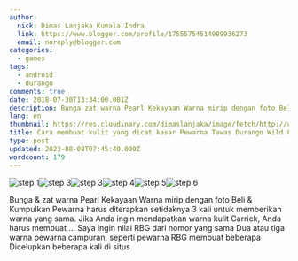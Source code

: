 ```yaml
---
author:
  nick: Dimas Lanjaka Kumala Indra
  link: https://www.blogger.com/profile/17555754514989936273
  email: noreply@blogger.com
categories:
  - games
tags:
  - android
  - durango
comments: true
date: 2018-07-30T13:34:00.001Z
description: Bunga zat warna Pearl Kekayaan Warna mirip dengan foto Beli Kumpulkan Pewarna harus diterapkan setidaknya 3 kali untuk
lang: en
thumbnail: https://res.cloudinary.com/dimaslanjaka/image/fetch/http://upload2.inven.co.kr/upload/2018/07/28/bbs/i13154442828.jpg
title: Cara membuat kulit yang dicat kasar Pewarna Tawas Durango Wild Lands
type: post
updated: 2023-08-08T07:45:40.000Z
wordcount: 179
---
```


![](https://res.cloudinary.com/dimaslanjaka/image/fetch/http://upload2.inven.co.kr/upload/2018/07/28/bbs/i13154442828.jpg "step 1")![](https://res.cloudinary.com/dimaslanjaka/image/fetch/http://upload2.inven.co.kr/upload/2018/07/28/bbs/i13121429625.jpg "step 3")![](https://res.cloudinary.com/dimaslanjaka/image/fetch/http://upload2.inven.co.kr/upload/2018/07/28/bbs/i13191729903.jpg "step 3")![](https://res.cloudinary.com/dimaslanjaka/image/fetch/http://upload2.inven.co.kr/upload/2018/07/28/bbs/i13184685997.jpg "step 4")![](https://res.cloudinary.com/dimaslanjaka/image/fetch/http://upload2.inven.co.kr/upload/2018/07/28/bbs/i13178395470.jpg "step 5")![](https://res.cloudinary.com/dimaslanjaka/image/fetch/http://upload2.inven.co.kr/upload/2018/07/28/bbs/i13145753411.jpg "step 6")

Bunga & zat warna Pearl Kekayaan Warna mirip dengan foto Beli & Kumpulkan Pewarna harus diterapkan setidaknya 3 kali untuk memberikan warna yang sama. Jika Anda ingin mendapatkan warna kulit Carrick, Anda harus membuat ... Saya ingin nilai RBG dari nomor yang sama Dua atau tiga warna pewarna campuran, seperti pewarna RBG membuat beberapa Dicelupkan beberapa kali di situs